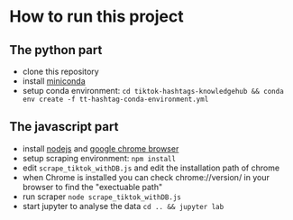 # How to run this project


## The python part
* clone this repository
* install [miniconda](https://docs.conda.io/en/latest/miniconda.html)
* setup conda environment: `cd tiktok-hashtags-knowledgehub && conda env create -f tt-hashtag-conda-environment.yml`

## The javascript part
* install [nodejs](https://nodejs.org/en) and [google chrome browser](https://www.google.com/chrome/)
* setup scraping environment: `npm install`
* edit `scrape_tiktok_withDB.js` and edit the installation path of chrome
* when Chrome is installed you can check chrome://version/ in your browser to find the "exectuable path"
* run scraper `node scrape_tiktok_withDB.js`
* start jupyter to analyse the data `cd .. && jupyter lab`
